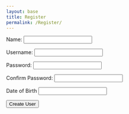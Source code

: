 ```yaml
---
layout: base
title: Register
permalink: /Register/
--- 
```


<div class="purple-form">
    <form id="registerForm">
        <p><label>
            Name:
            <input type="text" name="name" id="name" required>
        </label></p>
        <p><label>
            Username:
            <input type="text" name="uid" id="uid" required>
        </label></p>
        <p><label>
            Password:
            <input type="password" name="password" id="password" required>
        </label></p>
        <p><label>
            Confirm Password:
            <input type="password" name="confirmPassword" id="confirmPassword" required>
        </label></p>
       <p><label for="dob">
            Date of Birth
            <input type="text" id="dob" name="dob" required>
        </label></p>
        <input type="submit" value="Create User">
    </form>
</div>

<script>
    document.addEventListener('DOMContentLoaded', function() {
        document.getElementById('registerForm').addEventListener('submit', function(event) {
            event.preventDefault(); // Prevent default form submission
            create_user();
        });
    });
    function create_user(){
        const name = document.getElementById('name').value;// DEFINE VALUES
        const uid =  document.getElementById('uid').value;
        const password = document.getElementById('password').value;
        const confirmPassword = document.getElementById('confirmPassword').value;
        const dob = document.getElementById('dob').value;
        if (password !== confirmPassword) {
            alert("Passwords do not match");
            return;
        }
        const formData = {
            "name": name,
            "uid": uid,
            "password": password,
            "dob": dob,
            // Add other form fields as needed
        };            
        fetch('http://127.0.0.1:8340/api/users/', {
            method: 'POST',
            headers: {
                'Content-Type': 'application/json'
            },
            body: JSON.stringify(formData)
        })
            .then(response => {
                if (response.ok) {
                window.location.href = '/frontTri2/login/'; // Redirect upon successful user creation
            } else {
                console.error('User creation failed');
                alert("User Creation failed. Try again.");
            }
        })
        .catch(error => {
            console.error('Error:', error);
        });
    }
</script>